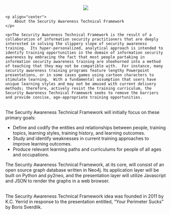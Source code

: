 <p align="center">
	<img src="https://satframework.info/wp-content/uploads/2020/10/SATF-Footer-Logo-transparent.png" />

	<p align="center">
		About the Security Awareness Technical Framework
	</p>
	
	<p>The Security Awareness Technical Framework is the result of a collaboration of information security practitioners that are deeply interested in solving the slippery slope of security awareness training.  Its hyper-personalized, analytical approach is intended to identify training opportunities in the domain of information security awareness by embracing the fact that most people partaking in information security awareness training are shoehorned into a method of teaching that they may not be compatible with.  For instance, many security awareness training programs feature lengthy Powerpoint presentations, or in some cases games using cartoon characters to stimulate learning.  With a fundamental assumption that users have unique learning styles and may not be amused with current delivery methods; therefore, actively resist the training curriculum, the Security Awareness Technical Framework seeks to remove the barriers and provide concise, age-appropriate training opportunities.

<br>The Security Awareness Technical Framework will initially focus on these primary goals:

<ul>
	<li>Define and codify the entities and relationships between people, training topics, learning styles, training history, and learning outcomes. </li>         
	<li>Study and identify weaknesses in current training approaches to improve learning outcomes.</li>
    <li>Produce relevant learning paths and curriculums for people of all ages and occupations.</li>
</ul>
 

The Security Awareness Technical Framework, at its core, will consist of an open source graph database written in Neo4j.  Its application layer will be built on Python and py2neo, and the presentation layer will utilize Javascript and JSON to render the graphs in a web browser.

<br>The Security Awareness Technical Framework idea was founded in 2011 by K.C. Yerrid in response to the presentation entitled, “Your Perimeter Sucks” by Boris Sverdlik.
